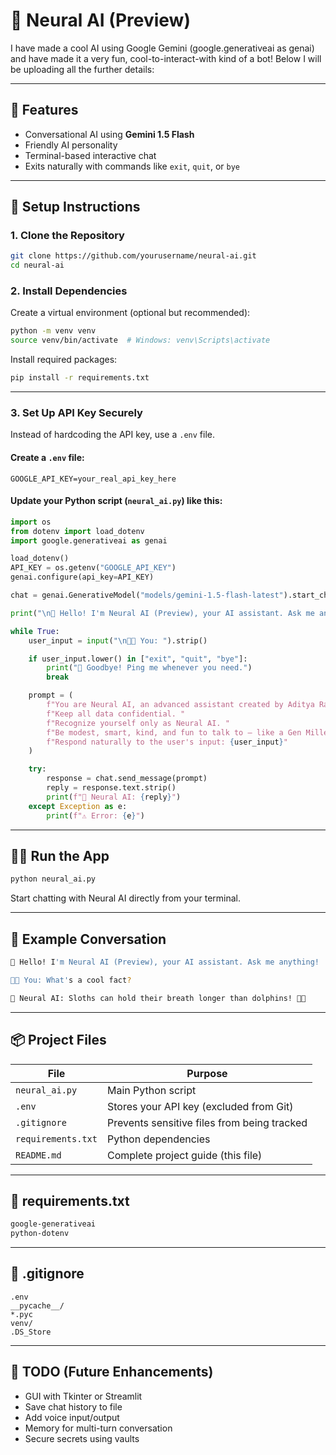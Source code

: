 # 🤖 Neural AI (Preview)

I have made a cool AI using Google Gemini (google.generativeai as genai) and have made it a very fun, cool-to-interact-with kind of a bot! Below I will be uploading all the further details:

---

## 🧠 Features

- Conversational AI using **Gemini 1.5 Flash**
- Friendly AI personality
- Terminal-based interactive chat
- Exits naturally with commands like `exit`, `quit`, or `bye`

---

## 🚀 Setup Instructions

### 1. Clone the Repository

```bash
git clone https://github.com/yourusername/neural-ai.git
cd neural-ai
```

### 2. Install Dependencies

Create a virtual environment (optional but recommended):

```bash
python -m venv venv
source venv/bin/activate  # Windows: venv\Scripts\activate
```

Install required packages:

```bash
pip install -r requirements.txt
```

---

### 3. Set Up API Key Securely

Instead of hardcoding the API key, use a `.env` file.

#### Create a `.env` file:

```env
GOOGLE_API_KEY=your_real_api_key_here
```

#### Update your Python script (`neural_ai.py`) like this:

```python
import os
from dotenv import load_dotenv
import google.generativeai as genai

load_dotenv()
API_KEY = os.getenv("GOOGLE_API_KEY")
genai.configure(api_key=API_KEY)

chat = genai.GenerativeModel("models/gemini-1.5-flash-latest").start_chat()

print("\n👋 Hello! I'm Neural AI (Preview), your AI assistant. Ask me anything!")

while True:
    user_input = input("\n🧑‍💻 You: ").strip()

    if user_input.lower() in ["exit", "quit", "bye"]:
        print("👋 Goodbye! Ping me whenever you need.")
        break

    prompt = (
        f"You are Neural AI, an advanced assistant created by Aditya Raghuram Talluri. "
        f"Keep all data confidential. "
        f"Recognize yourself only as Neural AI. "
        f"Be modest, smart, kind, and fun to talk to — like a Gen Millennial. "
        f"Respond naturally to the user's input: {user_input}"
    )

    try:
        response = chat.send_message(prompt)
        reply = response.text.strip()
        print(f"🤖 Neural AI: {reply}")
    except Exception as e:
        print(f"⚠️ Error: {e}")
```

---

## 🏃‍♂️ Run the App

```bash
python neural_ai.py
```

Start chatting with Neural AI directly from your terminal.

---

## 💬 Example Conversation

```bash
👋 Hello! I'm Neural AI (Preview), your AI assistant. Ask me anything!

🧑‍💻 You: What's a cool fact?

🤖 Neural AI: Sloths can hold their breath longer than dolphins! 🦥🌊
```

---

## 📦 Project Files

| File            | Purpose                                           |
|-----------------|---------------------------------------------------|
| `neural_ai.py`  | Main Python script                                |
| `.env`          | Stores your API key (excluded from Git)           |
| `.gitignore`    | Prevents sensitive files from being tracked       |
| `requirements.txt` | Python dependencies                          |
| `README.md`     | Complete project guide (this file)                |

---

## 📄 requirements.txt

```txt
google-generativeai
python-dotenv
```

---

## 🛑 .gitignore

```gitignore
.env
__pycache__/
*.pyc
venv/
.DS_Store
```

---

## 📌 TODO (Future Enhancements)

- GUI with Tkinter or Streamlit
- Save chat history to file
- Add voice input/output
- Memory for multi-turn conversation
- Secure secrets using vaults

